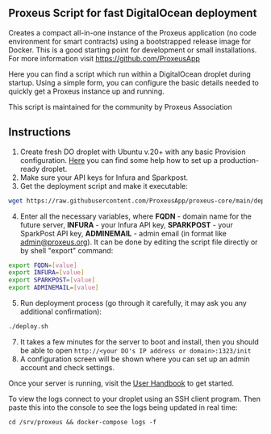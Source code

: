 Proxeus Script for fast DigitalOcean deployment
---

Creates a compact all-in-one instance of the Proxeus application (no code environment for smart contracts) using a bootstrapped release image for Docker. This is a good starting point for development or small installations. For more information visit https://github.com/ProxeusApp

Here you can find a script which run within a DigitalOcean droplet during startup. Using a simple form, you can configure the basic details needed to quickly get a Proxeus instance up and running.

This script is maintained for the community by Proxeus Association

## Instructions

1. Create fresh DO droplet with Ubuntu v.20+ with any basic Provision configuration. [Here](https://docs.digitalocean.com/products/droplets/getting-started/recommended-droplet-setup) you can find some help how to set up a production-ready droplet.
2. Make sure your API keys for Infura and Sparkpost.
3. Get the deployment script and make it executable:
```bash
wget https://raw.githubusercontent.com/ProxeusApp/proxeus-core/main/deploy/digitalocean/deploy.sh && chmod +x deploy.sh
```
4. Enter all the necessary variables, where **FQDN** - domain name for the future server, **INFURA** - your Infura API key, **SPARKPOST** - your SparkPost API key, **ADMINEMAIL** - admin email (in format like admin@proxeus.org). It can be done by editing the script file directly or by shell "export" command:
```bash
export FQDN=[value]
export INFURA=[value]
export SPARKPOST=[value]
export ADMINEMAIL=[value]
```
5. Run deployment process (go through it carefully, it may ask you any additional confirmation):
```bash
./deploy.sh
```
7. It takes a few minutes for the server to boot and install, then you should be able to open `http://<your DO's IP address or domain>:1323/init`
8. A configuration screen will be shown where you can set up an admin account and check settings.

Once your server is running, visit the [User Handbook](https://doc.proxeus.org/#/handbook) to get started.

To view the logs connect to your droplet using an SSH client program. Then paste this into the console to see the logs being updated in real time:

`cd /srv/proxeus && docker-compose logs -f`
